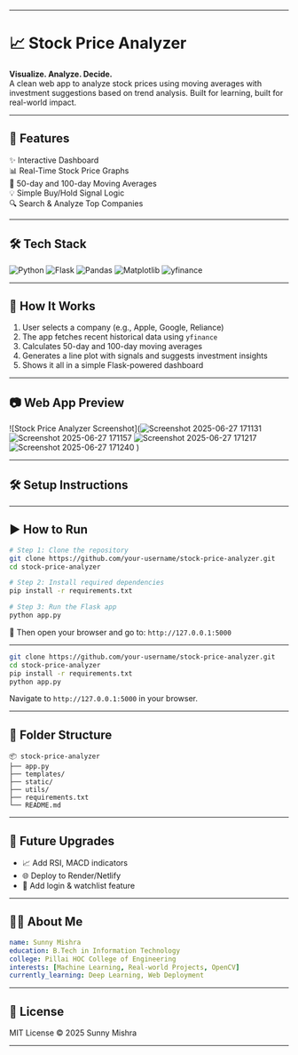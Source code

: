 <!-- Greeting Animation (typewriter effect) -->


---

# 📈 Stock Price Analyzer

**Visualize. Analyze. Decide.**  
A clean web app to analyze stock prices using moving averages with investment suggestions based on trend analysis. Built for learning, built for real-world impact.

---

## 🚀 Features

✨ Interactive Dashboard  
📊 Real-Time Stock Price Graphs  
📅 50-day and 100-day Moving Averages  
💡 Simple Buy/Hold Signal Logic  
🔍 Search & Analyze Top Companies  

---

## 🛠 Tech Stack

![Python](https://img.shields.io/badge/-Python-3776AB?style=for-the-badge&logo=python&logoColor=white)
![Flask](https://img.shields.io/badge/-Flask-000000?style=for-the-badge&logo=flask&logoColor=white)
![Pandas](https://img.shields.io/badge/-Pandas-150458?style=for-the-badge&logo=pandas)
![Matplotlib](https://img.shields.io/badge/-Matplotlib-3776AB?style=for-the-badge&logo=matplotlib&logoColor=white)
![yfinance](https://img.shields.io/badge/-yfinance-00599C?style=for-the-badge&logo=yahoo&logoColor=white)

---

## 🧠 How It Works

1. User selects a company (e.g., Apple, Google, Reliance)
2. The app fetches recent historical data using `yfinance`
3. Calculates 50-day and 100-day moving averages
4. Generates a line plot with signals and suggests investment insights
5. Shows it all in a simple Flask-powered dashboard

---

## 📷 Web App Preview

![Stock Price Analyzer Screenshot](![Screenshot 2025-06-27 171131](https://github.com/user-attachments/assets/bfa88a7b-1f51-4e34-b9ce-6e3a34951ce4)
![Screenshot 2025-06-27 171157](https://github.com/user-attachments/assets/494486b5-7c75-46e0-a1b3-0bc7a7dd9c08)
![Screenshot 2025-06-27 171217](https://github.com/user-attachments/assets/1eb0cb1c-f7f5-4fad-bfb6-7839b690e54a)
![Screenshot 2025-06-27 171240](https://github.com/user-attachments/assets/161c8f01-a007-42e1-b49a-f9838909543a)
)




---

## 🛠️ Setup Instructions

---

## ▶️ How to Run

```bash
# Step 1: Clone the repository
git clone https://github.com/your-username/stock-price-analyzer.git
cd stock-price-analyzer

# Step 2: Install required dependencies
pip install -r requirements.txt

# Step 3: Run the Flask app
python app.py
```

📍 Then open your browser and go to: `http://127.0.0.1:5000`

---

```bash
git clone https://github.com/your-username/stock-price-analyzer.git
cd stock-price-analyzer
pip install -r requirements.txt
python app.py
```

Navigate to `http://127.0.0.1:5000` in your browser.

---

## 📂 Folder Structure

```
📦 stock-price-analyzer
├── app.py
├── templates/
├── static/
├── utils/
├── requirements.txt
└── README.md
```

---

## 🔮 Future Upgrades

- 📈 Add RSI, MACD indicators
- 🌐 Deploy to Render/Netlify
- 🔐 Add login & watchlist feature

---

## 👨‍🎓 About Me

```yaml
name: Sunny Mishra
education: B.Tech in Information Technology
college: Pillai HOC College of Engineering
interests: [Machine Learning, Real-world Projects, OpenCV]
currently_learning: Deep Learning, Web Deployment
```



---

## 📄 License

MIT License © 2025 Sunny Mishra

---

